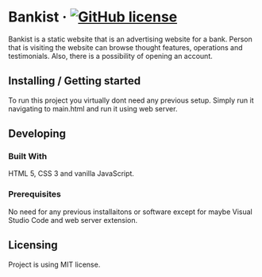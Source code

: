 
# Bankist &middot; [![GitHub license](https://img.shields.io/badge/license-MIT-blue.svg?style=flat-square)](https://github.com/your/your-project/blob/master/LICENSE)


Bankist is a static website that is an advertising website for a bank. Person that is visiting the website can browse thought features, operations and testimonials. Also, there is a possibility of opening an account.

## Installing / Getting started

To run this project you virtually dont need any previous setup. Simply run it navigating to main.html and run it using web server.


## Developing

### Built With
HTML 5, CSS 3 and vanilla JavaScript.

### Prerequisites
No need for any previous installaitons or software except for maybe Visual Studio Code and web server extension.


## Licensing

Project is using MIT license.

